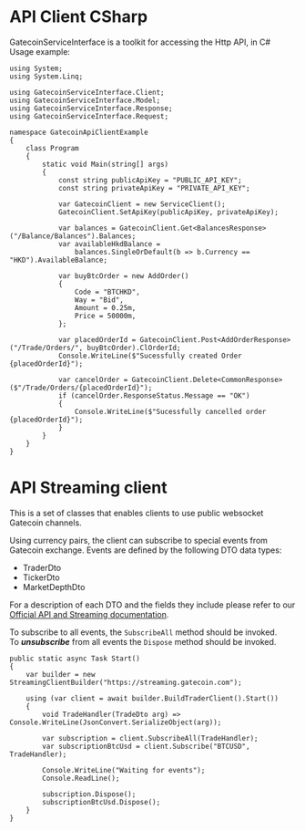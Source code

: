 API Client CSharp
=================

GatecoinServiceInterface is a toolkit for accessing the Http API, in C#
Usage example: 

```
using System;
using System.Linq;

using GatecoinServiceInterface.Client;
using GatecoinServiceInterface.Model;
using GatecoinServiceInterface.Response;
using GatecoinServiceInterface.Request;

namespace GatecoinApiClientExample
{
    class Program
    {
        static void Main(string[] args)
        {
            const string publicApiKey = "PUBLIC_API_KEY";
            const string privateApiKey = "PRIVATE_API_KEY";

            var GatecoinClient = new ServiceClient();
            GatecoinClient.SetApiKey(publicApiKey, privateApiKey);

            var balances = GatecoinClient.Get<BalancesResponse>("/Balance/Balances").Balances;
            var availableHkdBalance = 
                balances.SingleOrDefault(b => b.Currency == "HKD").AvailableBalance;

            var buyBtcOrder = new AddOrder()
            {
                Code = "BTCHKD",
                Way = "Bid",
                Amount = 0.25m,
                Price = 50000m,
            };

            var placedOrderId = GatecoinClient.Post<AddOrderResponse>("/Trade/Orders/", buyBtcOrder).ClOrderId;
            Console.WriteLine($"Sucessfully created Order {placedOrderId}");

            var cancelOrder = GatecoinClient.Delete<CommonResponse>($"/Trade/Orders/{placedOrderId}");
            if (cancelOrder.ResponseStatus.Message == "OK") 
            {
                Console.WriteLine($"Sucessfully cancelled order {placedOrderId}");
            }
        }
    }
}
```

API Streaming client
=================

This is a set of classes that enables clients to use public websocket Gatecoin channels.

Using currency pairs, the client can subscribe to special events from Gatecoin exchange.
Events are defined by the following DTO data types:

* TraderDto
* TickerDto
* MarketDepthDto

For a description of each DTO and the fields they include please refer to our [Official API and Streaming documentation](https://gatecoin.com/api/).

To subscribe to all events, the ```SubscribeAll``` method should be invoked.<br>
To ***unsubscribe*** from all events the ```Dispose``` method should be invoked.
 


```
public static async Task Start()
{
    var builder = new StreamingClientBuilder("https://streaming.gatecoin.com");

    using (var client = await builder.BuildTraderClient().Start())
    {
        void TradeHandler(TradeDto arg) => Console.WriteLine(JsonConvert.SerializeObject(arg));

        var subscription = client.SubscribeAll(TradeHandler);
        var subscriptionBtcUsd = client.Subscribe("BTCUSD", TradeHandler);

        Console.WriteLine("Waiting for events");
        Console.ReadLine();

        subscription.Dispose();
        subscriptionBtcUsd.Dispose();
    }
}
```
